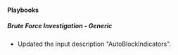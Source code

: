 
#### Playbooks

##### Brute Force Investigation - Generic

- Updated the input description "AutoBlockIndicators".

